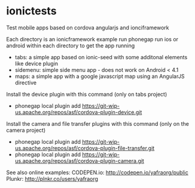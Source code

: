 ionictests
==========

Test mobile apps based on cordova angularjs and ionciframework

Each directory is an ionicframework example
run phonegap run ios or android within each directory to get the app running


* tabs: a simple app based on ionic-seed with some additonal elements like device plugin
* sidemenu: simple side menu app - does not work on Android < 4.1
* maps: a simple app with a google javascript map using an AngularJS directive


Install the device plugin with this command (only on tabs project)
* phonegap local plugin add https://git-wip-us.apache.org/repos/asf/cordova-plugin-device.git

Install the camera and file transfer plugins with this command (only on the camera project)
* phonegap local plugin add https://git-wip-us.apache.org/repos/asf/cordova-plugin-file-transfer.git
* phonegap local plugin add https://git-wip-us.apache.org/repos/asf/cordova-plugin-camera.git


See also online examples:
CODEPEN.io:  http://codepen.io/yafraorg/public
Plunkr:      http://plnkr.co/users/yafraorg


